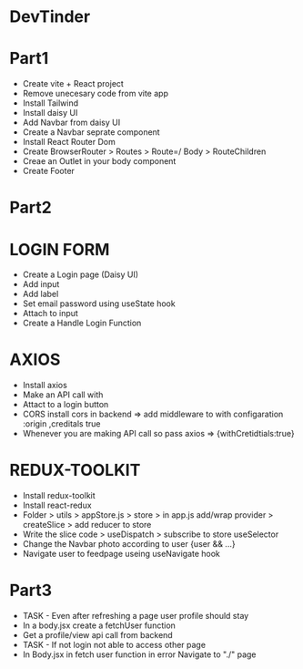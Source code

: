 # DevTinder

# Part1

- Create vite + React project
- Remove unecesary code from vite app
- Install Tailwind
- Install daisy UI
- Add Navbar from daisy UI
- Create a Navbar seprate component
- Install React Router Dom
- Create BrowserRouter > Routes > Route=/ Body > RouteChildren
- Creae an Outlet in your body component
- Create Footer

# Part2

# LOGIN FORM

- Create a Login page (Daisy UI)
- Add input
- Add label
- Set email password using useState hook
- Attach to input
- Create a Handle Login Function

# AXIOS

- Install axios
- Make an API call with
- Attact to a login button
- CORS install cors in backend => add middleware to with configaration :origin ,creditals true
- Whenever you are making API call so pass axios => {withCretidtials:true}

# REDUX-TOOLKIT

- Install redux-toolkit
- Install react-redux
- Folder > utils > appStore.js > store > in app.js add/wrap provider > createSlice > add reducer to store
- Write the slice code > useDispatch > subscribe to store useSelector
- Change the Navbar photo according to user {user && ...}
- Navigate user to feedpage useing useNavigate hook

# Part3

- TASK - Even after refreshing a page user profile should stay
- In a body.jsx create a fetchUser function
- Get a profile/view api call from backend
- TASK - If not login not able to access other page
- In Body.jsx in fetch user function in error Navigate to "./" page
